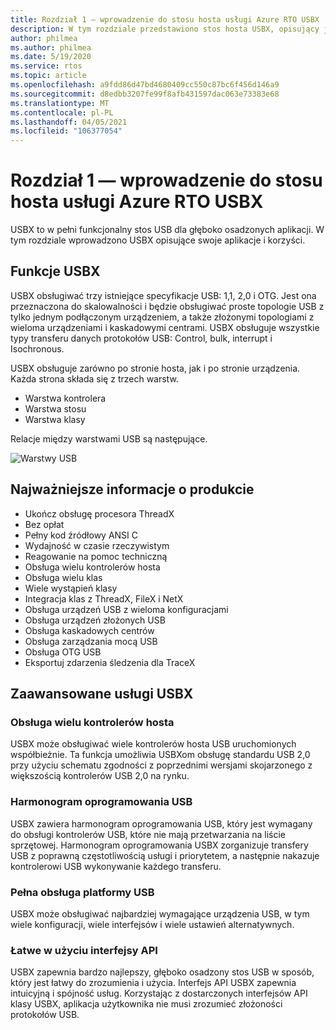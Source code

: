 ```yaml
---
title: Rozdział 1 — wprowadzenie do stosu hosta usługi Azure RTO USBX
description: W tym rozdziale przedstawiono stos hosta USBX, opisujący jego aplikacje i korzyści.
author: philmea
ms.author: philmea
ms.date: 5/19/2020
ms.service: rtos
ms.topic: article
ms.openlocfilehash: a9fdd86d47bd4680409cc550c87bc6f456d146a9
ms.sourcegitcommit: d8edbb3207fe99f8afb431597dac063e73383e68
ms.translationtype: MT
ms.contentlocale: pl-PL
ms.lasthandoff: 04/05/2021
ms.locfileid: "106377054"
---
```

# <a name="chapter-1---introduction-to-azure-rtos-usbx-host-stack"></a>Rozdział 1 — wprowadzenie do stosu hosta usługi Azure RTO USBX

USBX to w pełni funkcjonalny stos USB dla głęboko osadzonych aplikacji. W tym rozdziale wprowadzono USBX opisujące swoje aplikacje i korzyści.

## <a name="usbx-features"></a>Funkcje USBX

USBX obsługiwać trzy istniejące specyfikacje USB: 1,1, 2,0 i OTG. Jest ona przeznaczona do skalowalności i będzie obsługiwać proste topologie USB z tylko jednym podłączonym urządzeniem, a także złożonymi topologiami z wieloma urządzeniami i kaskadowymi centrami. USBX obsługuje wszystkie typy transferu danych protokołów USB: Control, bulk, interrupt i Isochronous.

USBX obsługuje zarówno po stronie hosta, jak i po stronie urządzenia. Każda strona składa się z trzech warstw.

- Warstwa kontrolera
- Warstwa stosu
- Warstwa klasy

Relacje między warstwami USB są następujące.

![Warstwy USB](./media/usbx-device-stack/usb-layers.png)

## <a name="product-highlights"></a>Najważniejsze informacje o produkcie

- Ukończ obsługę procesora ThreadX
- Bez opłat
- Pełny kod źródłowy ANSI C
- Wydajność w czasie rzeczywistym
- Reagowanie na pomoc techniczną
- Obsługa wielu kontrolerów hosta
- Obsługa wielu klas
- Wiele wystąpień klasy
- Integracja klas z ThreadX, FileX i NetX
- Obsługa urządzeń USB z wieloma konfiguracjami
- Obsługa urządzeń złożonych USB
- Obsługa kaskadowych centrów
- Obsługa zarządzania mocą USB
- Obsługa OTG USB
- Eksportuj zdarzenia śledzenia dla TraceX

## <a name="powerful-services-of-usbx"></a>Zaawansowane usługi USBX

### <a name="multiple-host-controller-support"></a>Obsługa wielu kontrolerów hosta

USBX może obsługiwać wiele kontrolerów hosta USB uruchomionych współbieżnie. Ta funkcja umożliwia USBXom obsługę standardu USB 2,0 przy użyciu schematu zgodności z poprzednimi wersjami skojarzonego z większością kontrolerów USB 2,0 na rynku.

### <a name="usb-software-scheduler"></a>Harmonogram oprogramowania USB

USBX zawiera harmonogram oprogramowania USB, który jest wymagany do obsługi kontrolerów USB, które nie mają przetwarzania na liście sprzętowej. Harmonogram oprogramowania USBX zorganizuje transfery USB z poprawną częstotliwością usługi i priorytetem, a następnie nakazuje kontrolerowi USB wykonywanie każdego transferu.

### <a name="complete-usb-device-framework-support"></a>Pełna obsługa platformy USB

USBX może obsługiwać najbardziej wymagające urządzenia USB, w tym wiele konfiguracji, wiele interfejsów i wiele ustawień alternatywnych.

### <a name="easy-to-use-apis"></a>Łatwe w użyciu interfejsy API

USBX zapewnia bardzo najlepszy, głęboko osadzony stos USB w sposób, który jest łatwy do zrozumienia i użycia. Interfejs API USBX zapewnia intuicyjną i spójność usług. Korzystając z dostarczonych interfejsów API klasy USBX, aplikacja użytkownika nie musi zrozumieć złożoności protokołów USB.
